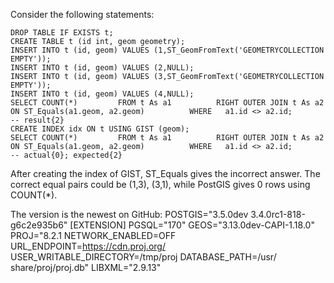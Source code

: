 Consider the following statements:
```
DROP TABLE IF EXISTS t; 
CREATE TABLE t (id int, geom geometry);
INSERT INTO t (id, geom) VALUES (1,ST_GeomFromText('GEOMETRYCOLLECTION EMPTY'));
INSERT INTO t (id, geom) VALUES (2,NULL);
INSERT INTO t (id, geom) VALUES (3,ST_GeomFromText('GEOMETRYCOLLECTION EMPTY'));
INSERT INTO t (id, geom) VALUES (4,NULL);
SELECT COUNT(*)         FROM t As a1          RIGHT OUTER JOIN t As a2 ON ST_Equals(a1.geom, a2.geom)          WHERE   a1.id <> a2.id;
-- result{2}
CREATE INDEX idx ON t USING GIST (geom);
SELECT COUNT(*)         FROM t As a1          RIGHT OUTER JOIN t As a2 ON ST_Equals(a1.geom, a2.geom)          WHERE   a1.id <> a2.id;
-- actual{0}; expected{2}
```
After creating the index of GIST, ST_Equals gives the incorrect answer.
The correct equal pairs could be (1,3), (3,1), while PostGIS gives 0 rows using COUNT(*).

The version is the newest on GitHub:
POSTGIS="3.5.0dev 3.4.0rc1-818-g6c2e935b6" [EXTENSION] PGSQL="170" GEOS="3.13.0dev-CAPI-1.18.0" PROJ="8.2.1
NETWORK_ENABLED=OFF URL_ENDPOINT=https://cdn.proj.org/ USER_WRITABLE_DIRECTORY=/tmp/proj DATABASE_PATH=/usr/
share/proj/proj.db" LIBXML="2.9.13"
